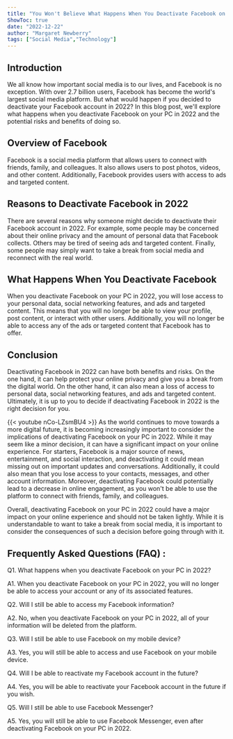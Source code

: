 ```yaml
---
title: "You Won't Believe What Happens When You Deactivate Facebook on Your PC in 2022!"
ShowToc: true 
date: "2022-12-22"
author: "Margaret Newberry" 
tags: ["Social Media","Technology"]
---
```

## Introduction

We all know how important social media is to our lives, and Facebook is no exception. With over 2.7 billion users, Facebook has become the world's largest social media platform. But what would happen if you decided to deactivate your Facebook account in 2022? In this blog post, we'll explore what happens when you deactivate Facebook on your PC in 2022 and the potential risks and benefits of doing so. 

## Overview of Facebook

Facebook is a social media platform that allows users to connect with friends, family, and colleagues. It also allows users to post photos, videos, and other content. Additionally, Facebook provides users with access to ads and targeted content. 

## Reasons to Deactivate Facebook in 2022

There are several reasons why someone might decide to deactivate their Facebook account in 2022. For example, some people may be concerned about their online privacy and the amount of personal data that Facebook collects. Others may be tired of seeing ads and targeted content. Finally, some people may simply want to take a break from social media and reconnect with the real world. 

## What Happens When You Deactivate Facebook

When you deactivate Facebook on your PC in 2022, you will lose access to your personal data, social networking features, and ads and targeted content. This means that you will no longer be able to view your profile, post content, or interact with other users. Additionally, you will no longer be able to access any of the ads or targeted content that Facebook has to offer. 

## Conclusion

Deactivating Facebook in 2022 can have both benefits and risks. On the one hand, it can help protect your online privacy and give you a break from the digital world. On the other hand, it can also mean a loss of access to personal data, social networking features, and ads and targeted content. Ultimately, it is up to you to decide if deactivating Facebook in 2022 is the right decision for you.

{{< youtube nCo-LZsmBU4 >}} 
As the world continues to move towards a more digital future, it is becoming increasingly important to consider the implications of deactivating Facebook on your PC in 2022. While it may seem like a minor decision, it can have a significant impact on your online experience. For starters, Facebook is a major source of news, entertainment, and social interaction, and deactivating it could mean missing out on important updates and conversations. Additionally, it could also mean that you lose access to your contacts, messages, and other account information. Moreover, deactivating Facebook could potentially lead to a decrease in online engagement, as you won't be able to use the platform to connect with friends, family, and colleagues. 

Overall, deactivating Facebook on your PC in 2022 could have a major impact on your online experience and should not be taken lightly. While it is understandable to want to take a break from social media, it is important to consider the consequences of such a decision before going through with it.

## Frequently Asked Questions (FAQ) :
Q1. What happens when you deactivate Facebook on your PC in 2022?

A1. When you deactivate Facebook on your PC in 2022, you will no longer be able to access your account or any of its associated features.

Q2. Will I still be able to access my Facebook information?

A2. No, when you deactivate Facebook on your PC in 2022, all of your information will be deleted from the platform.

Q3. Will I still be able to use Facebook on my mobile device?

A3. Yes, you will still be able to access and use Facebook on your mobile device.

Q4. Will I be able to reactivate my Facebook account in the future?

A4. Yes, you will be able to reactivate your Facebook account in the future if you wish.

Q5. Will I still be able to use Facebook Messenger?

A5. Yes, you will still be able to use Facebook Messenger, even after deactivating Facebook on your PC in 2022.


